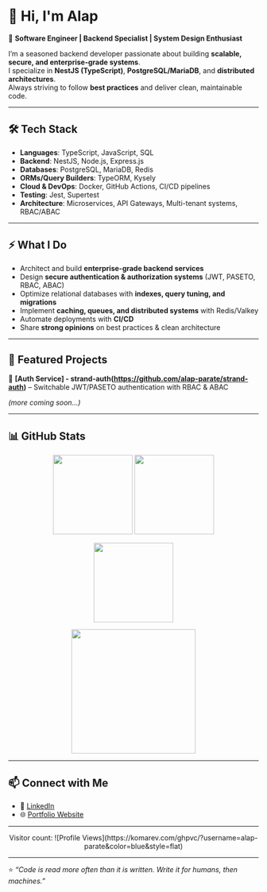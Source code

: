 # 👋 Hi, I'm Alap  

🚀 **Software Engineer | Backend Specialist | System Design Enthusiast**  

I’m a seasoned backend developer passionate about building **scalable, secure, and enterprise-grade systems**.  
I specialize in **NestJS (TypeScript)**, **PostgreSQL/MariaDB**, and **distributed architectures**.  
Always striving to follow **best practices** and deliver clean, maintainable code.  

---

## 🛠️ Tech Stack

- **Languages**: TypeScript, JavaScript, SQL  
- **Backend**: NestJS, Node.js, Express.js  
- **Databases**: PostgreSQL, MariaDB, Redis  
- **ORMs/Query Builders**: TypeORM, Kysely  
- **Cloud & DevOps**: Docker, GitHub Actions, CI/CD pipelines  
- **Testing**: Jest, Supertest  
- **Architecture**: Microservices, API Gateways, Multi-tenant systems, RBAC/ABAC  

---

## ⚡ What I Do
- Architect and build **enterprise-grade backend services**  
- Design **secure authentication & authorization systems** (JWT, PASETO, RBAC, ABAC)  
- Optimize relational databases with **indexes, query tuning, and migrations**  
- Implement **caching, queues, and distributed systems** with Redis/Valkey  
- Automate deployments with **CI/CD**  
- Share **strong opinions** on best practices & clean architecture  

---

## 📂 Featured Projects
🔹 **[Auth Service] - strand-auth(https://github.com/alap-parate/strand-auth)** – Switchable JWT/PASETO authentication with RBAC & ABAC  

*(more coming soon...)*  

---

## 📊 GitHub Stats  

<p align="center">
  <img src="https://github-readme-stats.vercel.app/api?username=alap-parate&show_icons=true&theme=tokyonight" height="160"/>
  <img src="https://github-readme-stats.vercel.app/api/top-langs/?username=alap-parate&layout=compact&theme=tokyonight" height="160"/>
</p>

<p align="center">
  <img src="https://github-readme-streak-stats.herokuapp.com/?user=alap-parate&theme=tokyonight" height="160"/>
</p>

<p align="center">
  <img src="https://github-readme-activity-graph.vercel.app/graph?username=alap-parate&theme=react-dark" height="250"/>
</p>

---

## 📫 Connect with Me
- 💼 [LinkedIn](https://www.linkedin.com/in/alapparate)  
- 🌐 [Portfolio Website](https://parate.tech)  

---

<p align="center"> 
  Visitor count:  
  ![Profile Views](https://komarev.com/ghpvc/?username=alap-parate&color=blue&style=flat)
</p>

---

⭐️ _“Code is read more often than it is written. Write it for humans, then machines.”_  
